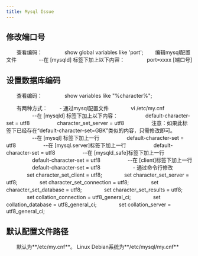```yaml
---
title: Mysql Issue
---
```


## 修改端口号
　　查看编码：
　　　　show global variables like 'port';
　　编辑mysql配置文件
　　　　--在 [mysqld] 标签下加上以下内容：
　　　　port=xxxx  [端口号]

## 设置数据库编码
　　查看编码：
　　　　show variables like "%character%";

　　有两种方式：
　　- 通过mysql配置文件
　　　　vi /etc/my.cnf
　　　　　--在 [mysqld] 标签下加上以下内容：
　　　　　default-character-set = utf8
　　　　　character_set_server = utf8
　　　　　注意：如果此标签下已经存在“default-character-set=GBK”类似的内容，只需修改即可。
　　　　　--在 [mysql]  标签下加上一行
　　　　　default-character-set = utf8
　　　　　--在 [mysql.server]标签下加上一行
　　　　　default-character-set = utf8
　　　　　--在 [mysqld_safe]标签下加上一行
　　　　　default-character-set = utf8
　　　　　--在 [client]标签下加上一行
　　　　　default-character-set = utf8　　　　
　　- 通过命令行修改
　　　　set character_set_client = utf8;
　　　　set character_set_server = utf8;
　　　　set character_set_connection = utf8;
　　　　set character_set_database = utf8;
　　　　set character_set_results = utf8;
　　　　set collation_connection = utf8_general_ci;
　　　　set collation_database = utf8_general_ci;
　　　　set collation_server = utf8_general_ci;

## 默认配置文件路径
　　默认为**/etc/my.cnf**。 Linux Debian系统为**/etc/mysql/my.cnf**